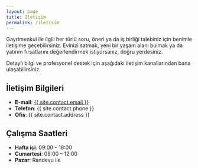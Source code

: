 ```yaml
---
layout: page
title: İletişim
permalink: /iletisim
---
```


Gayrimenkul ile ilgili her türlü soru, öneri ya da iş birliği talebiniz için benimle iletişime geçebilirsiniz.
Evinizi satmak, yeni bir yaşam alanı bulmak ya da yatırım fırsatlarını değerlendirmek istiyorsanız, doğru yerdesiniz.

Detaylı bilgi ve profesyonel destek için aşağıdaki iletişim kanallarından bana ulaşabilirsiniz.

## İletişim Bilgileri

- **E-mail**: <a href="mailto:{{ site.contact.email }}">{{ site.contact.email }}</a>
- **Telefon**: {{ site.contact.phone }}
- **Ofis**: {{ site.contact.address }}

## Çalışma Saatleri

- **Hafta içi**: 09:00 – 18:00
- **Cumartesi**: 09:00 – 12:00
- **Pazar**: Randevu ile